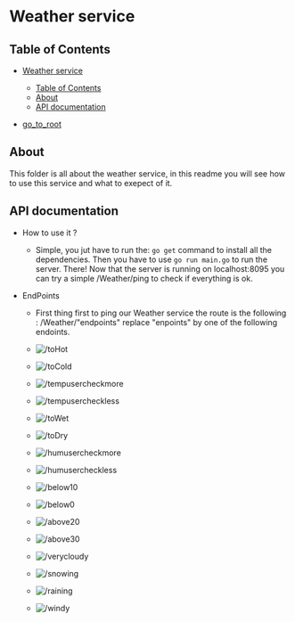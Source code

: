 # Weather service

## Table of Contents

- [Weather service](#weather-service)
  - [Table of Contents](#table-of-contents)
  - [About](#about)
  - [API documentation](#api-documentation)

- [go_to_root](../../../README.md)

## About

This folder is all about the weather service, in this readme you will see how to use this service and what to exepect of it.

## API documentation

- How to use it ?
  - Simple, you jut have to run the: ```go get``` command to install all the dependencies. Then you have to use ```go run main.go``` to run the server.
    There! Now that the server is running on localhost:8095 you can try a simple /Weather/ping to check if everything is ok.

- EndPoints

  - First thing first to ping our Weather service the route is the following : /Weather/"endpoints" replace "enpoints" by one of the following endoints.

  - ![/toHot](pictures/tohotweather.png)
  - ![/toCold](pictures/tocoldweather.png)
  - ![/tempusercheckmore](pictures/tempusercheckmoreweather.png)
  - ![/tempusercheckless](pictures/tempuserchecklessweather.png)
  - ![/toWet](pictures/tewetweather.png)
  - ![/toDry](pictures/todryweather.png)
  - ![/humusercheckmore](pictures/humusercheckmoreweather.png)
  - ![/humusercheckless](pictures/humuserchecklessweather.png)
  - ![/below10](pictures/below10.png)
  - ![/below0](pictures/below0.png)
  - ![/above20](pictures/above20.png)
  - ![/above30](pictures/above30.png)
  - ![/verycloudy](pictures/verycloudy.png)
  - ![/snowing](pictures/snowing.png)
  - ![/raining](pictures/raining.png)
  - ![/windy](pictures/windy.png)
